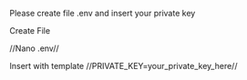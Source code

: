 Please create file .env and insert your private key

Create File 

//Nano .env//

Insert with template
//PRIVATE_KEY=your_private_key_here//
